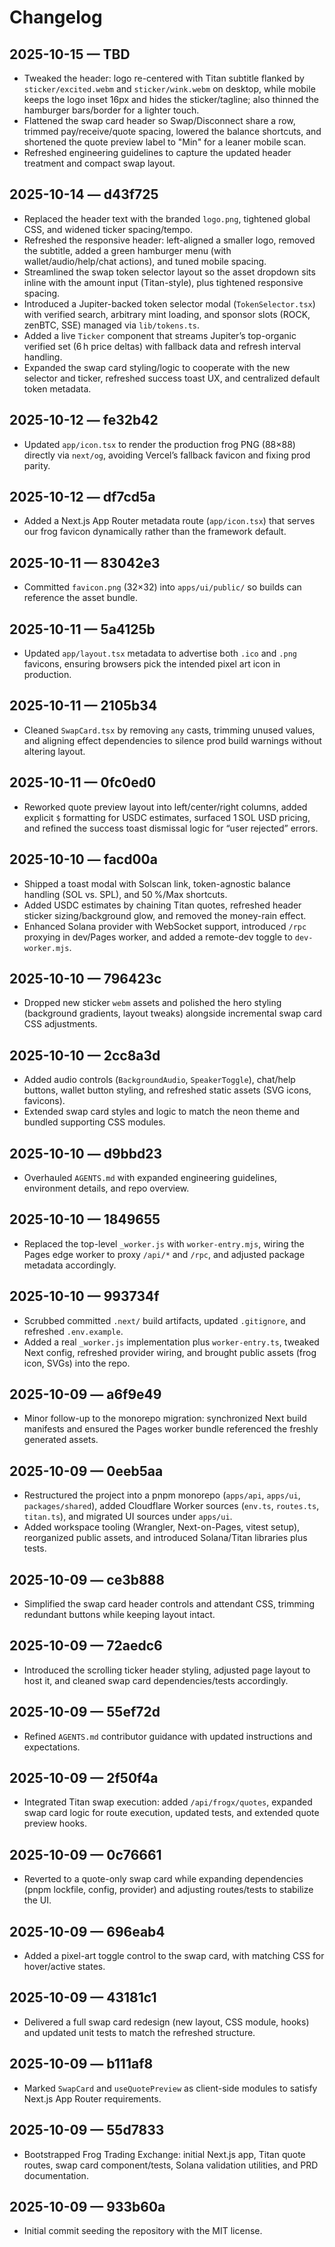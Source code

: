 # Changelog

## 2025-10-15 — TBD
- Tweaked the header: logo re-centered with Titan subtitle flanked by `sticker/excited.webm` and `sticker/wink.webm` on desktop, while mobile keeps the logo inset 16px and hides the sticker/tagline; also thinned the hamburger bars/border for a lighter touch.
- Flattened the swap card header so Swap/Disconnect share a row, trimmed pay/receive/quote spacing, lowered the balance shortcuts, and shortened the quote preview label to "Min" for a leaner mobile scan.
- Refreshed engineering guidelines to capture the updated header treatment and compact swap layout.

## 2025-10-14 — d43f725
- Replaced the header text with the branded `logo.png`, tightened global CSS, and widened ticker spacing/tempo.
- Refreshed the responsive header: left-aligned a smaller logo, removed the subtitle, added a green hamburger menu (with wallet/audio/help/chat actions), and tuned mobile spacing.
- Streamlined the swap token selector layout so the asset dropdown sits inline with the amount input (Titan-style), plus tightened responsive spacing.
- Introduced a Jupiter-backed token selector modal (`TokenSelector.tsx`) with verified search, arbitrary mint loading, and sponsor slots (ROCK, zenBTC, SSE) managed via `lib/tokens.ts`.
- Added a live `Ticker` component that streams Jupiter’s top-organic verified set (6 h price deltas) with fallback data and refresh interval handling.
- Expanded the swap card styling/logic to cooperate with the new selector and ticker, refreshed success toast UX, and centralized default token metadata.

## 2025-10-12 — fe32b42
- Updated `app/icon.tsx` to render the production frog PNG (88×88) directly via `next/og`, avoiding Vercel’s fallback favicon and fixing prod parity.

## 2025-10-12 — df7cd5a
- Added a Next.js App Router metadata route (`app/icon.tsx`) that serves our frog favicon dynamically rather than the framework default.

## 2025-10-11 — 83042e3
- Committed `favicon.png` (32×32) into `apps/ui/public/` so builds can reference the asset bundle.

## 2025-10-11 — 5a4125b
- Updated `app/layout.tsx` metadata to advertise both `.ico` and `.png` favicons, ensuring browsers pick the intended pixel art icon in production.

## 2025-10-11 — 2105b34
- Cleaned `SwapCard.tsx` by removing `any` casts, trimming unused values, and aligning effect dependencies to silence prod build warnings without altering layout.

## 2025-10-11 — 0fc0ed0
- Reworked quote preview layout into left/center/right columns, added explicit `$` formatting for USDC estimates, surfaced 1 SOL USD pricing, and refined the success toast dismissal logic for “user rejected” errors.

## 2025-10-10 — facd00a
- Shipped a toast modal with Solscan link, token-agnostic balance handling (SOL vs. SPL), and 50 %/Max shortcuts.
- Added USDC estimates by chaining Titan quotes, refreshed header sticker sizing/background glow, and removed the money-rain effect.
- Enhanced Solana provider with WebSocket support, introduced `/rpc` proxying in dev/Pages worker, and added a remote-dev toggle to `dev-worker.mjs`.

## 2025-10-10 — 796423c
- Dropped new sticker `webm` assets and polished the hero styling (background gradients, layout tweaks) alongside incremental swap card CSS adjustments.

## 2025-10-10 — 2cc8a3d
- Added audio controls (`BackgroundAudio`, `SpeakerToggle`), chat/help buttons, wallet button styling, and refreshed static assets (SVG icons, favicons).
- Extended swap card styles and logic to match the neon theme and bundled supporting CSS modules.

## 2025-10-10 — d9bbd23
- Overhauled `AGENTS.md` with expanded engineering guidelines, environment details, and repo overview.

## 2025-10-10 — 1849655
- Replaced the top-level `_worker.js` with `worker-entry.mjs`, wiring the Pages edge worker to proxy `/api/*` and `/rpc`, and adjusted package metadata accordingly.

## 2025-10-10 — 993734f
- Scrubbed committed `.next/` build artifacts, updated `.gitignore`, and refreshed `.env.example`.
- Added a real `_worker.js` implementation plus `worker-entry.ts`, tweaked Next config, refreshed provider wiring, and brought public assets (frog icon, SVGs) into the repo.

## 2025-10-09 — a6f9e49
- Minor follow-up to the monorepo migration: synchronized Next build manifests and ensured the Pages worker bundle referenced the freshly generated assets.

## 2025-10-09 — 0eeb5aa
- Restructured the project into a pnpm monorepo (`apps/api`, `apps/ui`, `packages/shared`), added Cloudflare Worker sources (`env.ts`, `routes.ts`, `titan.ts`), and migrated UI sources under `apps/ui`.
- Added workspace tooling (Wrangler, Next-on-Pages, vitest setup), reorganized public assets, and introduced Solana/Titan libraries plus tests.

## 2025-10-09 — ce3b888
- Simplified the swap card header controls and attendant CSS, trimming redundant buttons while keeping layout intact.

## 2025-10-09 — 72aedc6
- Introduced the scrolling ticker header styling, adjusted page layout to host it, and cleaned swap card dependencies/tests accordingly.

## 2025-10-09 — 55ef72d
- Refined `AGENTS.md` contributor guidance with updated instructions and expectations.

## 2025-10-09 — 2f50f4a
- Integrated Titan swap execution: added `/api/frogx/quotes`, expanded swap card logic for route execution, updated tests, and extended quote preview hooks.

## 2025-10-09 — 0c76661
- Reverted to a quote-only swap card while expanding dependencies (pnpm lockfile, config, provider) and adjusting routes/tests to stabilize the UI.

## 2025-10-09 — 696eab4
- Added a pixel-art toggle control to the swap card, with matching CSS for hover/active states.

## 2025-10-09 — 43181c1
- Delivered a full swap card redesign (new layout, CSS module, hooks) and updated unit tests to match the refreshed structure.

## 2025-10-09 — b111af8
- Marked `SwapCard` and `useQuotePreview` as client-side modules to satisfy Next.js App Router requirements.

## 2025-10-09 — 55d7833
- Bootstrapped Frog Trading Exchange: initial Next.js app, Titan quote routes, swap card component/tests, Solana validation utilities, and PRD documentation.

## 2025-10-09 — 933b60a
- Initial commit seeding the repository with the MIT license.
